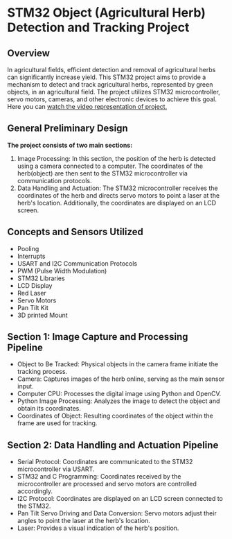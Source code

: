 # STM32 Object (Agricultural Herb) Detection and Tracking Project

## Overview
In agricultural fields, efficient detection and removal of agricultural herbs can significantly increase yield. This STM32 project aims to provide a mechanism to detect and track agricultural herbs, represented by green objects, in an agricultural field. The project utilizes STM32 microcontroller, servo motors, cameras, and other electronic devices to achieve this goal. Here you can [watch the video representation of project.](https://youtu.be/UNbD-ZfWUSE) 

## General Preliminary Design
**The project consists of two main sections:**
1. Image Processing: In this section, the position of the herb is detected using a camera connected to a computer. The coordinates of the herb(object) are then sent to the STM32 microcontroller via communication protocols.
2. Data Handling and Actuation: The STM32 microcontroller receives the coordinates of the herb and directs servo motors to point a laser at the herb's location. Additionally, the coordinates are displayed on an LCD screen.

## Concepts and Sensors Utilized
- Pooling
- Interrupts
- USART and I2C Communication Protocols
- PWM (Pulse Width Modulation)
- STM32 Libraries
- LCD Display
- Red Laser
- Servo Motors
- Pan Tilt Kit
- 3D printed Mount

## Section 1: Image Capture and Processing Pipeline
- Object to Be Tracked: Physical objects in the camera frame initiate the tracking process.
- Camera: Captures images of the herb online, serving as the main sensor input.
- Computer CPU: Processes the digital image using Python and OpenCV.
- Python Image Processing: Analyzes the image to detect the object and obtain its coordinates.
- Coordinates of Object: Resulting coordinates of the object within the frame are used for tracking.

## Section 2: Data Handling and Actuation Pipeline
- Serial Protocol: Coordinates are communicated to the STM32 microcontroller via USART.
- STM32 and C Programming: Coordinates received by the microcontroller are processed and servo motors are controlled accordingly.
- I2C Protocol: Coordinates are displayed on an LCD screen connected to the STM32.
- Pan Tilt Servo Driving and Data Conversion: Servo motors adjust their angles to point the laser at the herb's location.
- Laser: Provides a visual indication of the herb's position.
